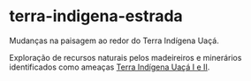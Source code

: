 # terra-indigena-estrada
Mudanças na paisagem ao redor do Terra Indígena Uaçá.

Exploração de recursos naturais pelos madeireiros e minerários identificados como ameaças [Terra Indígena Uaçá I e II](https://terrasindigenas.org.br/pt-br/terras-indigenas/3886?_ga=2.138652150.430775734.1667390164-176765054.1667390164).
